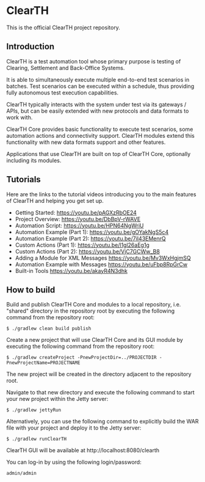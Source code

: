 ClearTH
==========

This is the official ClearTH project repository.

## Introduction

ClearTH is a test automation tool whose primary purpose is testing of Clearing, Settlement and Back-Office Systems.

It is able to simultaneously execute multiple end-to-end test scenarios in batches. Test scenarios can be executed within a schedule, thus providing fully autonomous test execution capabilities.

ClearTH typically interacts with the system under test via its gateways / APIs, but can be easily extended with new protocols and data formats to work with.

ClearTH Core provides basic functionality to execute test scenarios, some automation actions and connectivity support. ClearTH modules extend this functionality with new data formats support and other features.

Applications that use ClearTH are built on top of ClearTH Core, optionally including its modules.

## Tutorials

Here are the links to the tutorial videos introducing you to the main features of ClearTH and helping you get set up.

  - Getting Started:
    https://youtu.be/pAGXzRbOE24
  - Project Overview:
    https://youtu.be/DbBpV-rWAVE
  - Automation Script:
    https://youtu.be/HPN64NgWriU
  - Automation Example (Part 1):
    https://youtu.be/gOYakNgS5c4
  - Automation Example (Part 2):
    https://youtu.be/7iI43EMenrQ
  - Custom Actions (Part 1):
    https://youtu.be/l1gl26aEg1g
  - Custom Actions (Part 2):
    https://youtu.be/VjC7GCWw_B8
  - Adding a Module for XML Messages
    https://youtu.be/Mv3WxHgjmSQ
  - Automation Example with Messages
    https://youtu.be/uFbp8RpGrCw
  - Built-in Tools
    https://youtu.be/akayR4N3dhk



## How to build

Build and publish ClearTH Core and modules to a local repository, i.e. "shared" directory in the repository root by executing the following command from the repository root:
```
$ ./gradlew clean build publish
```

Create a new project that will use ClearTH Core and its GUI module by executing the following command from the repository root:
```
$ ./gradlew createProject -PnewProjectDir=../PROJECTDIR -PnewProjectName=PROJECTNAME
```

The new project will be created in the directory adjacent to the repository root.

Navigate to that new directory and execute the following command to start your new project within the Jetty server:
```
$ ./gradlew jettyRun
```

Alternatively, you can use the following command to explicitly build the WAR file with your project and deploy it to the Jetty server:
```
$ ./gradlew runClearTH
```

ClearTH GUI will be available at http://localhost:8080/clearth

You can log-in by using the following login/password:
```
admin/admin
```